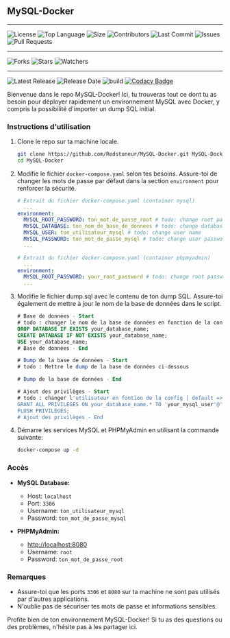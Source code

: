## MySQL-Docker

---

![License](https://img.shields.io/github/license/Redstoneur/MySQL-Docker)
![Top Language](https://img.shields.io/github/languages/top/Redstoneur/MySQL-Docker)
![Size](https://img.shields.io/github/repo-size/Redstoneur/MySQL-Docker)
![Contributors](https://img.shields.io/github/contributors/Redstoneur/MySQL-Docker)
![Last Commit](https://img.shields.io/github/last-commit/Redstoneur/MySQL-Docker)
![Issues](https://img.shields.io/github/issues/Redstoneur/MySQL-Docker)
![Pull Requests](https://img.shields.io/github/issues-pr/Redstoneur/MySQL-Docker)

---

![Forks](https://img.shields.io/github/forks/Redstoneur/MySQL-Docker)
![Stars](https://img.shields.io/github/stars/Redstoneur/MySQL-Docker)
![Watchers](https://img.shields.io/github/watchers/Redstoneur/MySQL-Docker)

---

![Latest Release](https://img.shields.io/github/v/release/Redstoneur/MySQL-Docker)
![Release Date](https://img.shields.io/github/release-date/Redstoneur/MySQL-Docker)
![build](https://img.shields.io/github/workflow/status/Redstoneur/MySQL-Docker/Docker%20Compose%20Test%20and%20Check)
[![Codacy Badge](https://app.codacy.com/project/badge/Grade/ce53daf0f4d64d4eaffc2fcf810c07bf)](https://app.codacy.com/gh/Redstoneur/MySQL-Docker/dashboard?utm_source=gh&utm_medium=referral&utm_content=&utm_campaign=Badge_grade)

Bienvenue dans le repo MySQL-Docker! Ici, tu trouveras tout ce dont tu as besoin pour déployer rapidement un
environnement MySQL avec Docker, y compris la possibilité d'importer un dump SQL initial.

### Instructions d'utilisation

1. Clone le repo sur ta machine locale.

    ```bash
    git clone https://github.com/Redstoneur/MySQL-Docker.git MySQL-Docker
    cd MySQL-Docker
    ```

2. Modifie le fichier `docker-compose.yaml` selon tes besoins. Assure-toi de changer les mots de passe par défaut dans
   la section `environment` pour renforcer la sécurité.

    ```yaml
    # Extrait du fichier docker-compose.yaml (container mysql)
      ...
    environment:
      MYSQL_ROOT_PASSWORD: ton_mot_de_passe_root # todo: change root password
      MYSQL_DATABASE: ton_nom_de_base_de_donnees # todo: change database name
      MYSQL_USER: ton_utilisateur_mysql # todo: change user name
      MYSQL_PASSWORD: ton_mot_de_passe_mysql # todo: change user password
      ...
    ```
    
    ```yaml
    # Extrait du fichier docker-compose.yaml (container phpmyadmin)
      ...
    environment:
      MYSQL_ROOT_PASSWORD: your_root_password # todo: change root password
      ...
    ```

3. Modifie le fichier dump.sql avec le contenu de ton dump SQL. Assure-toi également de mettre à jour le nom de la base
   de données dans le script.

    ```sql
    # Base de données - Start
    # todo : changer le nom de la base de données en fonction de la config | default => database: your_database_name
    DROP DATABASE IF EXISTS your_database_name;
    CREATE DATABASE IF NOT EXISTS your_database_name;
    USE your_database_name;
    # Base de données - End
    
    # Dump de la base de données - Start
    # todo : Mettre le dump de la base de données ci-dessous
    
    # Dump de la base de données - End
    
    # Ajout des privilèges - Start
    # todo : changer l'utilisateur en fontion de la config | default => user: your_mysql_user, password: your_mysql_password , database: your_database_name
    GRANT ALL PRIVILEGES ON your_database_name.* TO 'your_mysql_user'@'%' WITH GRANT OPTION;
    FLUSH PRIVILEGES;
    # Ajout des privilèges - End
    ```

4. Démarre les services MySQL et PHPMyAdmin en utilisant la commande suivante:

    ```bash
    docker-compose up -d
    ```

### Accès

- **MySQL Database:**
    - Host: `localhost`
    - Port: `3306`
    - Username: `ton_utilisateur_mysql`
    - Password: `ton_mot_de_passe_mysql`

- **PHPMyAdmin:**
    - [http://localhost:8080](http://localhost:8080)
    - Username: `root`
    - Password: `ton_mot_de_passe_root`

### Remarques

- Assure-toi que les ports `3306` et `8080` sur ta machine ne sont pas utilisés par d'autres applications.
- N'oublie pas de sécuriser tes mots de passe et informations sensibles.

Profite bien de ton environnement MySQL-Docker! Si tu as des questions ou des problèmes, n'hésite pas à les partager
ici.